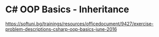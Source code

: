 # C# OOP Basics - Inheritance

https://softuni.bg/trainings/resources/officedocument/9427/exercise-problem-descriptions-csharp-oop-basics-june-2016